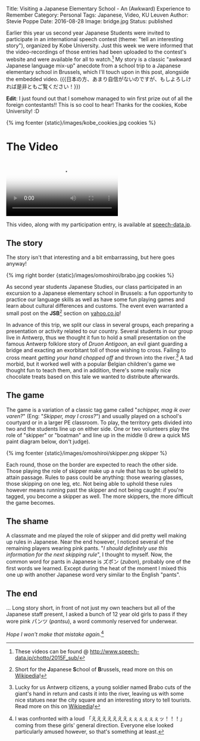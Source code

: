 Title: Visiting a Japanese Elementary School - An (Awkward) Experience to Remember
Category: Personal
Tags: Japanese, Video, KU Leuven
Author: Stevie Poppe
Date: 2016-08-28
Image: bridge.jpg
Status: published

<!-- PELICAN_BEGIN_SUMMARY -->

Earlier this year us second year Japanese Students were invited to participate in an international speech contest (theme: "tell an interesting story"), organized by Kobe University. Just this week we were informed that the video-recordings of those entries had been uploaded to the contest's website and were available for all to watch.[^1] My story is a classic "awkward Japanese language mix-up" anecdote from a school trip to a Japanese elementary school in Brussels, which I'll touch upon in this post, alongside the embedded video. ({{日本の方、あまり自信がないのですが、もしよろしければ是非ともご覧ください！}})

<!-- PELICAN_END_SUMMARY -->

**Edit**: I just found out that I somehow managed to win first prize out of all the foreign contestants!! This is so cool to hear! Thanks for the cookies, Kobe University! :D

{% img fcenter {static}/images/kobe_cookies.jpg cookies %}

# The Video

<div class="video">
<video id="pelican-installation" class="video-js vjs-default-skin" controls
preload="auto" poster="/static/screencasts/pelican-installation.png"
data-setup="{}">
<source src="http://www.speech-data.jp/chotto/media/2015F_sub/f2015037s.mp4" type='video/mp4'>
</video>
<p>This video, along with my participation entry, is available at <a href="http://www.speech-data.jp/chotto/2015F_sub/2015037.html">speech-data.jp</a>.</p>
</div>

## The story

The story isn't that interesting and a bit embarrassing, but here goes anyway!

{% img right border {static}/images/omoshiroi/brabo.jpg cookies %}

As second year students Japanese Studies, our class participated in an excursion to a Japanese elementary school in Brussels: a fun opportunity to practice our language skills as well as have some fun playing games and learn about cultural differences and customs. The event even warranted a small post on the **JSB**[^2] section on [yahoo.co.jp](http://blogs.yahoo.co.jp/jsbbxl/55269213.html)!

In advance of this trip, we split our class in several groups, each preparing a presentation or activity related to our country. Several students in our group live in Antwerp, thus we thought it fun to hold a small presentation on the famous Antwerp folklore story of *Druon Antigoon*, an evil giant guarding a bridge and exacting an exorbitant toll of those wishing to cross. Failing to cross meant *getting your hand chopped off* and thrown into the river.[^3] A tad morbid, but it worked well with a popular Belgian children's game we thought fun to teach them, and in addition, there's some really nice chocolate treats based on this tale we wanted to distribute afterwards.

## The game

The game is a variation of a classic tag game called "*schipper, mag ik over varen?*" (Eng: "*Skipper, may I cross?*") and usually played on a school's courtyard or in a larger PE classroom. To play, the territory gets divided into two and the students line up on either side. One or two volunteers play the role of "skipper" or "boatman" and line up in the middle (I drew a quick MS paint diagram below, don't judge).

{% img fcenter {static}/images/omoshiroi/skipper.png skipper %}

Each round, those on the border are expected to reach the other side. Those playing the role of skipper make up a rule that has to be upheld to attain passage. Rules to pass could be anything: those wearing glasses, those skipping on one leg, etc. Not being able to uphold these rules however means running past the skipper and not being caught: if you're tagged, you become a skipper as well. The more skippers, the more difficult the game becomes.

## The shame

A classmate and me played the role of skipper and did pretty well making up rules in Japanese. Near the end however, I noticed several of the remaining players wearing pink pants. "*I should definitely use this information for the next skipping rule*", I thought to myself. Now, the common word for pants in Japanese is ズボン (*zubon*), probably one of the first words we learned. Except during the heat of the moment I mixed this one up with another Japanese word very similar to the English "pants".

## The end

... Long story short, in front of not just my own teachers but all of the Japanese staff present, I asked a bunch of 12 year old girls to pass if they wore pink パンツ (*pantsu*), a word commonly reserved for underwear.

*Hope I won't make that mistake again.*[^4]

[^footnote]: Nikko Bridge by Stevie Poppe (<https://flic.kr/p/LKfDn7> - CC BY-SA 2.0)
[^1]: These videos can be found @ <http://www.speech-data.jp/chotto/2015F_sub/>
[^2]: Short for the **J**apanese **S**chool of **B**russels, read more on this on [Wikipedia](https://en.wikipedia.org/wiki/The_Japanese_School_of_Brussels)!
[^3]: Lucky for us Antwerp citizens, a young soldier named Brabo cuts of the giant's hand in return and casts it into the river, leaving us with some nice statues near the city square and an interesting story to tell tourists. Read more on this on [Wikipedia](https://en.wikipedia.org/wiki/Druon_Antigoon)!
[^4]: I was confronted with a loud  「えええええええぇぇぇぇぇぇッ！！！」 coming from these girls' general direction. Everyone else looked particularly amused however, so that's something at least.
